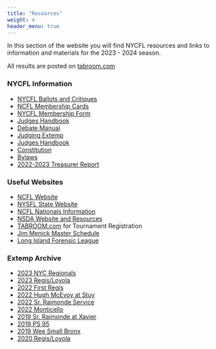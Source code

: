 ```yaml
---
title: "Resources"
weight: 4
header_menu: true
---
```


In this section of the website you will find NYCFL resources and links to information and materials for the 2023 - 2024 season.  

All results are posted on
[tabroom.com](https://www.tabroom.com)

### NYCFL Information
* [NYCFL Ballots and Critiques](documents/newballots.pdf)
* [NCFL Membership Cards](documents/NCFLMembershipFormForm24.pdf)
* [NYCFL Membership Form](documents/nycfldatacard24form.pdf)
* [Judges Handbook](judgeman.pdf)
* [Debate Manual](documents/NYCFLdebatemanual.pdf)
* [Judging Extemp](Judging%20extemp.pdf)
* [Judges Handbook](judgeman.pdf)
* [Constitution](documents/nycflconstitution2018.pdf)
* [Bylaws](documents/nycflbylaws2016.pdf)
* [2022-2023 Treasurer Report](documents/NYCFL_Treasurer_Report_2022-2023_Final.pdf)

### Useful Websites

* [NCFL Website](https://ncfl.org)
* [NYSFL State Website](https://nysfl.org)
* [NCFL Nationals Information](https://ncflnationals.org)
* [NSDA Website and Resources](https://speechanddebate.org)
* [TABROOM.com](https://www.tabroom.com) for Tournament Registration
* [Jim Menick Master Schedule](http://www.jimmenick.com/henhud/sked.html)
* [Long Island Forensic League](https://www.lifa.org)

### Extemp Archive

* [2023 NYC Regionals](extemp/2023_nysfl_regionals.pdf)
* [2023 Regis/Loyola](extemp/2023_Regis-Loyola.pdf)
* [2022 First Regis](extemp/2022_first_regis.pdf)
* [2022 Hugh McEvoy at Stuy](extemp/2022_hughextemp.pdf)
* [2022 Sr. Raimonde Service](extemp/2022_SrRaimonde.pdf)
* [2022 Monticello](extemp/2022_monticello.pdf)
* [2019 Sr. Raimonde at Xavier](extemp/xavierextemp.pdf)
* [2019 PS 95](extemp/95extemp.pdf)
* [2019 Wee Small Bronx](extemp/bronxextemp.pdf)
* [2020 Regis/Loyola](extemp/regloyextemp.pdf)
